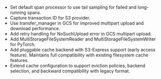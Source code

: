 - Set default span processor to use tail sampling for failed and long-running spans.
- Capture transaction ID for S3 provider.
- Use transfer_manager in GCS for improved multipart upload and download performance.
- Add retry handling for NoSuchUpload error in GCS multipart upload.
- Add MultiStorageFileSystemReader and MultiStorageFileSystemWriter for PyTorch.
- Add pluggable cache backend with S3-Express support (early access feature). Maintains full compatibility with existing filesystem cache features.
- Extend cache configuration to support eviction policies, backend selection, and backward compatibility with legacy format.
